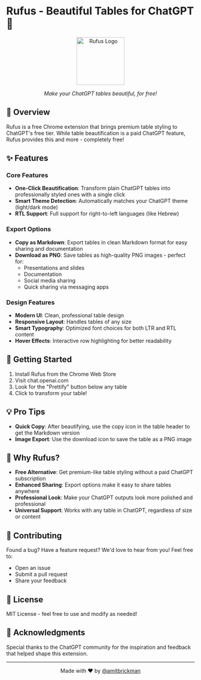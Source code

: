 # Rufus - Beautiful Tables for ChatGPT 🎨

<div align="center">
  <img src="icon128.png" alt="Rufus Logo" width="128" height="128">
  <p><em>Make your ChatGPT tables beautiful, for free!</em></p>
</div>

## 🌟 Overview

Rufus is a free Chrome extension that brings premium table styling to ChatGPT's free tier. While table beautification is a paid ChatGPT feature, Rufus provides this and more - completely free!

## ✨ Features

### Core Features

- **One-Click Beautification**: Transform plain ChatGPT tables into professionally styled ones with a single click
- **Smart Theme Detection**: Automatically matches your ChatGPT theme (light/dark mode)
- **RTL Support**: Full support for right-to-left languages (like Hebrew)

### Export Options

- **Copy as Markdown**: Export tables in clean Markdown format for easy sharing and documentation
- **Download as PNG**: Save tables as high-quality PNG images - perfect for:
  - Presentations and slides
  - Documentation
  - Social media sharing
  - Quick sharing via messaging apps

### Design Features

- **Modern UI**: Clean, professional table design
- **Responsive Layout**: Handles tables of any size
- **Smart Typography**: Optimized font choices for both LTR and RTL content
- **Hover Effects**: Interactive row highlighting for better readability

## 🚀 Getting Started

1. Install Rufus from the Chrome Web Store
2. Visit chat.openai.com
3. Look for the "Prettify" button below any table
4. Click to transform your table!

## 💡 Pro Tips

- **Quick Copy**: After beautifying, use the copy icon in the table header to get the Markdown version
- **Image Export**: Use the download icon to save the table as a PNG image

## 🎯 Why Rufus?

- **Free Alternative**: Get premium-like table styling without a paid ChatGPT subscription
- **Enhanced Sharing**: Export options make it easy to share tables anywhere
- **Professional Look**: Make your ChatGPT outputs look more polished and professional
- **Universal Support**: Works with any table in ChatGPT, regardless of size or content

## 🤝 Contributing

Found a bug? Have a feature request? We'd love to hear from you! Feel free to:

- Open an issue
- Submit a pull request
- Share your feedback

## 📝 License

MIT License - feel free to use and modify as needed!

## 🙏 Acknowledgments

Special thanks to the ChatGPT community for the inspiration and feedback that helped shape this extension.

---

<div align="center">
  <p>Made with ❤️ by <a href="https://github.com/amitbrickman">@amitbrickman</a></p>
</div>

